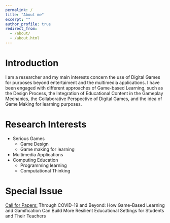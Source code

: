 ```yaml
---
permalink: /
title: "About me"
excerpt: ""
author_profile: true
redirect_from: 
  - /about/
  - /about.html
---
```


Introduction
======

I am a researcher and my main interests concern the use of Digital Games for purposes beyond entertaiment and the multimedia applications. I have been engaged with different approaches of Game-based Learning, such as the Design Process, the Integration of Educational Content in the Gameplay Mechanics, the Collaborative Perspective of Digital Games, and the idea of Game Making for learning purposes. 

Research Interests
======
 
- Serious Games
  - Game Design 
  - Game making for learning
- Multimedia Applications 
- Computing Education
  - Programming learning
  - Computational Thinking

Special Issue
=======

<a href="https://www.mdpi.com/journal/education/special_issues/Gamebased_Learning/">Call for Papers:</a>
Through COVID-19 and Beyond: How Game-Based Learning and Gamification Can Build More Resilient Educational Settings for Students and Their Teachers
 
